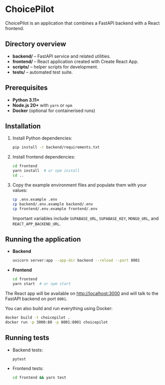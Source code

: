 # ChoicePilot

ChoicePilot is an application that combines a FastAPI backend with a React frontend.

## Directory overview
- **backend/** – FastAPI service and related utilities.
- **frontend/** – React application created with Create React App.
- **scripts/** – helper scripts for development.
- **tests/** – automated test suite.

## Prerequisites
- **Python 3.11+**
- **Node.js 20+** with `yarn` or `npm`
- **Docker** (optional for containerised runs)

## Installation
1. Install Python dependencies:
   ```bash
   pip install -r backend/requirements.txt
   ```
2. Install frontend dependencies:
   ```bash
   cd frontend
   yarn install  # or npm install
   cd ..
   ```
3. Copy the example environment files and populate them with your values:
   ```bash
   cp .env.example .env
   cp backend/.env.example backend/.env
   cp frontend/.env.example frontend/.env
   ```
   Important variables include `SUPABASE_URL`, `SUPABASE_KEY`, `MONGO_URL`, and `REACT_APP_BACKEND_URL`.

## Running the application
- **Backend**
  ```bash
  uvicorn server:app --app-dir backend --reload --port 8001
  ```
- **Frontend**
  ```bash
  cd frontend
  yarn start  # or npm start
  ```

The React app will be available on <http://localhost:3000> and will talk to the FastAPI backend on port `8001`.

You can also build and run everything using Docker:
```bash
docker build -t choicepilot .
docker run -p 3000:80 -p 8001:8001 choicepilot
```

## Running tests
- Backend tests:
  ```bash
  pytest
  ```
- Frontend tests:
  ```bash
  cd frontend && yarn test
  ```
